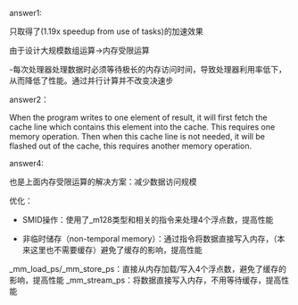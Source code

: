 answer1:

只取得了(1.19x speedup from use of tasks)的加速效果

由于设计大规模数组运算->内存受限运算

-每次处理器处理数据时必须等待极长的内存访问时间，导致处理器利用率低下，从而降低了性能。通过并行计算并不改变决速步

answer2：

When the program writes to one element of result, it will first fetch the cache line which contains this element into the cache. This requires one memory operation. Then when this cache line is not needed, it will be flashed out of the cache, this requires another memory operation.

answer4:

也是上面内存受限运算的解决方案：减少数据访问规模

优化：

- SMID操作：使用了_m128类型和相关的指令来处理4个浮点数，提高性能

- 非临时储存（non-temporal memory）：通过指令将数据直接写入内存，（本来这里也不需要缓存）避免了缓存的影响，提高性能
 
 _mm_load_ps/_mm_store_ps：直接从内存加载/写入4个浮点数，避免了缓存的影响，提高性能
 _mm_stream_ps：将数据直接写入内存，不用等待缓存，提高性能